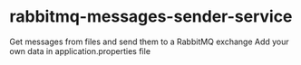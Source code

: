 # rabbitmq-messages-sender-service
Get messages from files and send them to a RabbitMQ exchange
Add your own data in application.properties file
